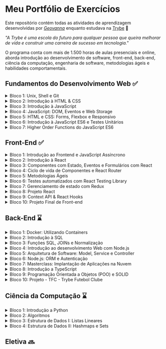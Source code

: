 # Meu Portfólio de Exercícios

Este repositório contém todas as atividades de aprendizagem desenvolvidas por _[Geovanna](https://www.linkedin.com/in/geovanna-otoni-325a81180/)_ enquanto estudava na [Trybe](https://www.betrybe.com/) :rocket:

_"A Trybe é uma escola do futuro para qualquer pessoa que queira melhorar de vida e construir uma carreira de sucesso em tecnologia."_

O programa conta com mais de 1.500 horas de aulas presenciais e online, aborda introdução ao desenvolvimento de software, front-end, back-end, ciência da computação, engenharia de software, metodologias ágeis e habilidades comportamentais.


## Fundamentos do Desenvolvimento Web :white_check_mark:
<details>
<summary>
Bloco 1: Unix, Shell e Git
</summary>

- [X] 1-1: _Unix & Shell- Part 1_
- [X] 1-2: _Unix & Shell- Part 2_
- [X] 1-3: _Git - O que é e para que serve?_
- [X] 1-4: _Git & GitHub - Entendendo os comandos_
</details>

<details>
<summary>
Bloco 2: Introdução à HTML & CSS
</summary>

- [X] 2-1: _Estruturas de páginas_
- [X] 2-2: _Primeiros passos em CSS_
- [X] 2-3: _Seletores e posicionamento_
- [X] 2-4: _HTML Semântico_
- [X] 2.5: _Projeto - Lessons Learned_
</details>

<details>
<summary>
Bloco 3: Introdução à JavaScript
</summary>

- [X] 3-1: _Primeiros passos_
- [X] 3-2: _Array e loop For_
- [X] 3-3: _Lógica de Programação e Algoritmos_
- [X] 3-4: _Objetos e funções_
- [X] 3.5: _JavaScript ES6 - let, const, arrow functions e template literals_
- [X] 3-6: _[Projeto - Playground Functions](https://github.com/geovannaotoni/trybe-project-playground-functions)_
</details>

<details>
<summary>
Bloco 4: JavaScript: DOM, Eventos e Web Storage
</summary>

 - [X] 4-1: _DOM e seletores_
 - [X] 4-2: _Trabalhando com elementos_
 - [X] 4-3: _Eventos_
 - [X] 4-4: _Web Storage_
 - [X] 4-5: _[Projeto: Arte com Pixels](https://github.com/geovannaotoni/trybe-project-pixels-art)_
 - [X] 4-6: _Projetos Bônus_
 - [X] 4-6-1: _[Color Guess](https://github.com/geovannaotoni/tryber-project-color-guess)_
 - [X] 4-6-2: _[Meme Generator](https://github.com/geovannaotoni/trybe-project-meme-generator)_
 - [X] 4-6-3: _[To Do List](https://github.com/geovannaotoni/trybe-project-to-do-list)_
 - [X] 4-6-4: _[Carta Misteriosa](https://github.com/geovannaotoni/trybe-project-carta-misteriosa)_
</details>

<details>
<summary>
Bloco 5: HTML e CSS: Forms, Flexbox e Responsivo
</summary>

 - [X] 5-1: _HTML & CSS - Forms_
 - [X] 5-2: _Bibliotecas JavaScript e Frameworks CSS_
 - [X] 5-3: _CSS Flexbox - Parte 1_
 - [X] 5-4: _CSS Flexbox - Parte 2_
 - [X] 5-5: _CSS Responsivo - Mobile First_
 - [X] 5-6: _[Projeto - Trybewarts](https://github.com/geovannaotoni/trybe-project-trybewarts)_
</details>

<details>
<summary>
Bloco 6: Introdução à JavaScript ES6 e Testes Unitários
</summary>

 - [X] 6-1: _Fluxo de exceções e manipulação de objetos_
 - [X] 6-2: _Primeiros passos em Jest_
 - [X] 6-3: _Matchers e cobertura de código_
 - [X] 6-4: _[Projeto - JavaScript Testes Unitários](https://github.com/geovannaotoni/trybe-project-js-unit-tests)_
</details>

<details>
<summary>
Bloco 7: Higher Order Functions do JavaScript ES6
</summary>

 - [X] 7-1: _Introdução a Higher Order Functions_
 - [X] 7-2: _Higher Order Functions - sort e map_
 - [X] 7-3: _Higher Order Functions - filter e reduce_
 - [X] 7-4: _JavaScript ES6 - spread operator, rest parameters e object destructuring_
 - [X] 7-5: _JavaScript ES6 - Array destructuring, Default destructuring, Object property shorthand e default parameters_
 - [X] 7-6: _[Projeto - Zoo functions](https://github.com/geovannaotoni/trybe-project-zoo-functions)_
</details>


## Front-End :white_check_mark:
<details>
<summary>
Bloco 1: Introdução ao Frontend e JavaScript Assíncrono
</summary>

- [X] 1-1: _Ambiente de desenvolvimento_
- [X] 1-2: _JavaScript Assíncrono - Promises e Fetch_
- [X] 1-3: _[Prática - Casa de Câmbio](https://github.com/geovannaotoni/trybe-api-casa-de-cambio)_
- [X] 1-4: _Async / await e Testes Assíncronos_
- [X] 1-5: _[Projeto - Carrinho de Compras](https://github.com/geovannaotoni/trybe-project-shopping-cart)_
</details>

<details>
<summary>
Bloco 2: Introdução à React
</summary>

- [X] 2-1: _'Hello, world!' no React!_
- [X] 2-2: _Componentes React_
- [X] 2-3: _[Projeto - Sistema Solar](https://github.com/geovannaotoni/trybe-project-solar-system)_
</details>

<details>
<summary>
Bloco 3: Componentes com Estado, Eventos e Formulários com React
</summary>

- [X] 3-1: _Components com estado e eventos_
- [X] 3-2: _Formulários no React_
- [X] 3-3: _[Projeto - Tryunfo](https://github.com/geovannaotoni/trybe-project-tryunfo)_
</details>

<details>
<summary>
Bloco 4: Ciclo de vida de Componentes e React Router
</summary>

 - [X] 4-1: _Ciclo de vida de componentes em React_
 - [X] 4-2: _React Router_
 - [X] 4-3: _[Projeto - TrybeTunes](https://github.com/geovannaotoni/trybe-project-trybetunes)_
</details>

<details>
<summary>
Bloco 5: Metodologias Ágeis
</summary>

 - [X] 5-1: _Metodologias Ágeis_
 - [X] 5-2: _[Projeto - Frontend Online Store](https://github.com/geovannaotoni/trybe-project-frontend-online-store)_
</details>

<details>
<summary>
Bloco 6: Testes automatizados com React Testing Library
</summary>

 - [X] 6-1: _RTL - Primeiros Passos_
 - [X] 6-2: _RTL - Mocks e Inputs_
 - [X] 6-3: _RTL - Testando React Router_
 - [X] 6-4: _[Projeto - Testes em React](https://github.com/geovannaotoni/trybe-project-react-testing-library)_
</details>

<details>
<summary>
Bloco 7: Gerenciamento de estado com Redux
</summary>

 - [X] 7-1: _Introdução ao Redux - O estado global da aplicação_
 - [X] 7-2: _Usando o Redux no React_
 - [X] 7-3: _Usando o Redux no React - Prática_
 - [X] 7-4: _Usando o Redux no React - Actions assíncronas_
 - [X] 7-5: _Testes em React-Redux_
 - [X] 7-6: _[Projeto - Trybe Wallet](https://github.com/geovannaotoni/trybe-project-trybewallet)_
</details>

<details>
<summary>
Bloco 8: Projeto React
</summary>

 - [X] 8-1: _[Projeto - Jogo de Trivia](https://github.com/geovannaotoni/trybe-project-trivia)_
</details>

<details>
<summary>
Bloco 9: Context API & React Hooks
</summary>

 - [X] 9-1: _React Hooks - useState e useContext_
 - [X] 9-2: _Context API do React_
 - [X] 9-3: _Custom Hooks_
 - [X] 9-4: _[Projeto - StarWars Datatable com Context API e Hooks](https://github.com/geovannaotoni/trybe-project-starwars)_
</details>

<details>
<summary>
Bloco 10: Projeto Final de Front-end
</summary>

 - [X] 10-1: _[Projeto - App de Receitas](https://github.com/geovannaotoni/trybe-project-recipes-app)_
</details>


## Back-End :hourglass:
<details>
<summary>
Bloco 1: Docker: Utilizando Containers
</summary>

- [X] 1-1: _Utilizando Containers - Docker_
- [X] 1-2: _Manipulando Imagens no Docker_
- [X] 1-3: _Orquestrando Containers com Docker Compose_
- [X] 1-4: _Async / await e Testes Assíncronos_
- [X] 1-5: _[Projeto - Docker Todo-List](https://github.com/geovannaotoni/trybe-project-docker-todo-list)_
</details>

<details>
<summary>
Bloco 2: Introdução à SQL
</summary>

- [X] 2-1: _Banco de dados SQL_
- [X] 2-2: _Encontrando dados em um banco de dados_
- [X] 2-3: _Filtrando dados de forma específica_
- [X] 2-4: _Manipulando tabelas_
- [X] 2-5: _[Projeto - All For One](https://github.com/geovannaotoni/trybe-project-mysql-all-for-one)_
</details>

<details>
<summary>
Bloco 3: Funções SQL, JOINs e Normalização
</summary>

- [X] 3-1: _Funções mais usadas no SQL_
- [X] 3-2: _Descomplicando JOINs_
- [X] 3-3: _Transformando ideias em um modelo de banco de dados_
- [X] 3-4: _[Projeto - One For All](https://github.com/geovannaotoni/trybe-project-mysql-one-for-all)_
</details>

<details>
<summary>
Bloco 4: Introdução ao desenvolvimento Web com Node.js
</summary>

- [X] 4-1: _Node.js: Runtime Assíncrono_
- [X] 4-2: _Node.js: API REST com Express_
- [X] 4-3: _Node.js: Testes de Integração_
- [X] 4-4: _Node.js: Express e Middlewares_
- [X] 4-5: _Node.js: Express e MySQL_
- [X] 4-6: _[Projeto - Talker Manager](https://github.com/geovannaotoni/trybe-project-talker-manager)_
</details>

<details>
<summary>
Bloco 5: Arquitetura de Software: Model, Service e Controller
</summary>

- [X] 5-1: _Arquitetura de Software - Camada Model_
- [X] 5-2: _Arquitetura de Software - Refatorando Camada Model_
- [X] 5-3: _Arquitetura de Software - Camada de Service_
- [X] 5-4: _Arquitetura de Software - Refatorando Camada Service_
- [X] 5-5: _Arquitetura de Software - Refatorando Camada Controller_
- [X] 5-6: _[Projeto - Store Manager](https://github.com/geovannaotoni/trybe-project-store-manager)_
</details>

<details>
<summary>
Bloco 6: Node.js: ORM e Autenticação
</summary>

- [X] 6-1: _ORM - Interface da aplicação com o banco de dados_
- [X] 6-2: _ORM - Associations 1:1 e 1:N_
- [X] 6-3: _ORM - Associations N:N e Transactions_
- [X] 6-4: _JWT - (JSON Web Token)_
- [X] 6-5: _[Projeto - API de Blogs](https://github.com/geovannaotoni/trybe-project-blogs-api)_
</details>

<details>
<summary>
Bloco 7: Masterclass: Implantação de Aplicações na Nuvem
</summary>

- [X] 7-1: _Infraestrutura: Deploy com Railway_
</details>

<details>
<summary>
Bloco 8: Introdução a TypeScript
</summary>

- [X] 8-1: _[Aprendendo TypeScript](https://github.com/geovannaotoni/typescript-trybe-crafts)_
- [X] 8-2: _[Introdução a Generics](https://github.com/geovannaotoni/typescript-trybe-mercadinho)_
- [X] 8-3: _[API REST com Express, JWT, Sequelize e TypeScript](https://github.com/geovannaotoni/typescript-trybe-travel)_
- [X] 8-4: _[Testando Aplicações com TypeScript](https://github.com/geovannaotoni/typescript-trybe-transactions-api)_
- [X] 8-5: _[Projeto - Trybesmith](https://github.com/geovannaotoni/trybe-project-trybesmith)_
</details>

<details>
<summary>
Bloco 9: Programação Orientada a Objetos (POO) e SOLID
</summary>

- [X] 9-1: _Introdução à Orientação a Objetos_
- [X] 9-2: _Herança e Composição_
- [X] 9-3: _Polimorfismo_
- [X] 9-4: _SOLID - Introdução e Princípios S, O e D_
- [X] 9-5: _SOLID - Princípios L e I_
- [X] 9-6: _[Projeto - Trybers and Dragons](https://github.com/geovannaotoni/trybe-project-trybers-and-dragons)_
</details>

<details>
<summary>
Bloco 10: Projeto - TFC - Trybe Futebol Clube
</summary>

- [X] 10-1: _[Express com Classes](https://github.com/geovannaotoni/trybeteca-api)_
- [X] 10-2: _[Projeto - TFC - Trybe Futebol Clube](https://github.com/geovannaotoni/trybe-project-trybe-futebol-clube)_
</details>

## Ciência da Computação :hourglass:
<details>
<summary>
Bloco 1: Introdução a Python
</summary>

- [X] 1-1: _[Aprendendo Python](https://github.com/geovannaotoni/trybe-exercise-intro-to-python)_
- [X] 1-2: _Entrada e Saída de Dados com Testes_
</details>

<details>
<summary>
Bloco 2: Algoritmos
</summary>

- [X] 2-1: _Complexidade de Algoritmos_
- [X] 2-2: _Recursividade e Estratégias para Solução de Problemas_
- [X] 2-3: _Algoritmos de ordenação e busca_
- [X] 2-4: _[Projeto - Algoritmos](https://github.com/geovannaotoni/trybe-project-python-algorithms)_
</details>

<details>
<summary>
Bloco 3: Estrutura de Dados I: Listas Lineares
</summary>

- [ ] 3-1: _P.O.O em Python_
- [ ] 3-2: _Arrays_
- [ ] 3-3: _Nó e Listas Encadeadas_
- [ ] 3-4: _Pilhas e Filas_
- [ ] 3-5: _Projeto TING - Trybe Is Not Google_ 
</details>

<details>
<summary>
Bloco 4: Estrutura de Dados II: Hashmaps e Sets
</summary>

- [ ] 4-1: _Hashmap e Dict_
- [ ] 4-2: _Set_
- [ ] 4-3: _Projeto Restaurant Orders_
</details>

## Eletiva :soon:

<!--
Turma 30 | Janeiro de 2023.
<br>
A Trybe é uma escola de tecnologia mais orientada para o desenvolvimento de uma carreira 
de sucesso. Com o Modelo de Sucesso Compartilhado, quem estuda na Trybe tem a opção 
de pagar apenas quando já estiver trabalhando. 
São mais de 1500 horas de formação que aborda fundamentos de desenvolvimento web, 
desenvolvimento, Front-end, Back-end, ciência da computação, metodologias ágeis e 
habilidades comportamentais. -->
